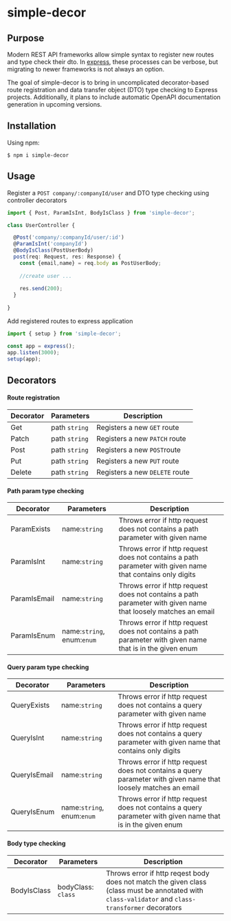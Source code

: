 # simple-decor
## Purpose
Modern REST API frameworks allow simple syntax to register new routes and type check their dto. 
In [express](https://www.npmjs.com/package/express), these processes can be verbose, but migrating to newer frameworks is not always an option. 

The goal of simple-decor is to bring in uncomplicated decorator-based route registration and data transfer object (DTO) type checking to Express projects. Additionally, it plans to include automatic OpenAPI documentation generation in upcoming versions.

## Installation

Using npm:
```shell
$ npm i simple-decor
```

## Usage
Register a `POST company/:companyId/user` and DTO type checking using controller decorators 
```ts
import { Post, ParamIsInt, BodyIsClass } from 'simple-decor';

class UserController {

  @Post('company/:companyId/user/:id') 
  @ParamIsInt('companyId') 
  @BodyIsClass(PostUserBody)
  post(req: Request, res: Response) {
    const {email,name} = req.body as PostUserBody;
    
    //create user ...
    
    res.send(200);
  }
  
}
```

Add registered routes to express application
```ts
import { setup } from 'simple-decor';

const app = express();
app.listen(3000);
setup(app);
```

## Decorators

#### Route registration
Decorator    | Parameters                       | Description
-------------|----------------------------------|------------
Get          | path `string`                    | Registers a new `GET` route 
Patch        | path `string`                    | Registers a new `PATCH` route
Post         | path `string`                    | Registers a new  `POST`route
Put          | path `string`                    | Registers a new `PUT` route
Delete       | path `string`                    | Registers a new  `DELETE` route


#### Path param type checking

Decorator    | Parameters                       | Description
-------------|----------------------------------|------------
ParamExists  | name:`string`                    | Throws error if http request does not contains a path parameter with given name
ParamIsInt   | name:`string`                    | Throws error if http request does not contains a path parameter with given name that contains only digits
ParamIsEmail | name:`string`                    | Throws error if http request does not contains a path parameter with given name that loosely matches an email
ParamIsEnum  | name:`string`, enum:`enum`       | Throws error if http request does not contains a path parameter with given name that is in the given enum


#### Query param type checking

Decorator    | Parameters                       | Description
-------------|----------------------------------|------------
QueryExists  | name:`string`                    | Throws error if http request does not contains a query parameter with given name
QueryIsInt   | name:`string`                    | Throws error if http request does not contains a query parameter with given name that contains only digits
QueryIsEmail | name:`string`                    | Throws error if http request does not contains a query parameter with given name that loosely matches an email
QueryIsEnum  | name:`string`, enum:`enum`       | Throws error if http request does not contains a query parameter with given name that is in the given enum


#### Body type checking
Decorator    | Parameters                       | Description
-------------|----------------------------------|------------
BodyIsClass  | bodyClass: `class`               | Throws error if http reqest body does not match the given class (class must be annotated with `class-validator` and `class-transformer` decorators

